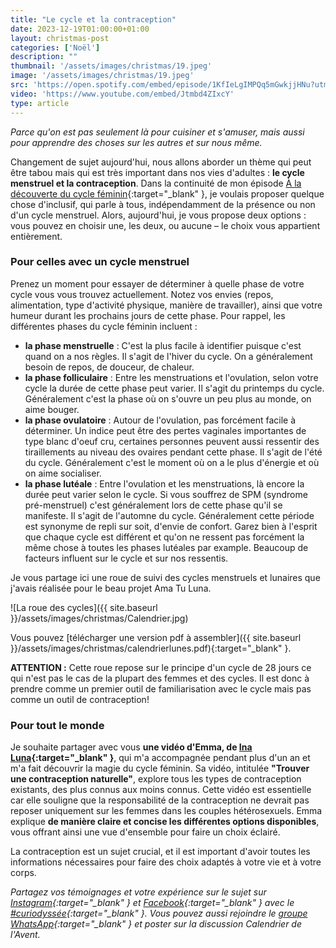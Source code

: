 ```yaml
---
title: "Le cycle et la contraception"
date: 2023-12-19T01:00:00+01:00
layout: christmas-post
categories: ['Noël']
description: ""
thumbnail: '/assets/images/christmas/19.jpeg'
image: '/assets/images/christmas/19.jpeg'
src: 'https://open.spotify.com/embed/episode/1KfIeLgIMPQq5mGwkjjHNu?utm_source=generator'
video: 'https://www.youtube.com/embed/Jtmbd4ZIxcY'
type: article
---
```


_Parce qu'on est pas seulement là pour cuisiner et s'amuser, mais aussi pour apprendre des choses sur les autres et sur nous même._ 

Changement de sujet aujourd'hui, nous allons aborder un thème qui peut être tabou mais qui est très important dans nos vies d'adultes : **le cycle menstruel et la contraception**. Dans la continuité de mon épisode [À la découverte du cycle féminin](https://open.spotify.com/episode/1KfIeLgIMPQq5mGwkjjHNu?si=c97b8489581146bd){:target="\_blank" }, je voulais proposer quelque chose d'inclusif, qui parle à tous, indépendamment de la présence ou non d'un cycle menstruel. Alors, aujourd'hui, je vous propose deux options : vous pouvez en choisir une, les deux, ou aucune – le choix vous appartient entièrement.

### Pour celles avec un cycle menstruel
Prenez un moment pour essayer de déterminer à quelle phase de votre cycle vous vous trouvez actuellement. Notez vos envies (repos, alimentation, type d'activité physique, manière de travailler), ainsi que votre humeur durant les prochains jours de cette phase. Pour rappel, les différentes phases du cycle féminin incluent :
- **la phase menstruelle** : C'est la plus facile à identifier puisque c'est quand on a nos règles. Il s'agit de l'hiver du cycle. On a généralement besoin de repos, de douceur, de chaleur. 
- **la phase folliculaire** : Entre les menstruations et l'ovulation, selon votre cycle la durée de cette phase peut varier. Il s'agit du printemps du cycle. Généralement c'est la phase où on s'ouvre un peu plus au monde, on aime bouger.
- **la phase ovulatoire** : Autour de l'ovulation, pas forcément facile à déterminer. Un indice peut être des pertes vaginales importantes de type blanc d'oeuf cru, certaines personnes peuvent aussi ressentir des tiraillements au niveau des ovaires pendant cette phase. Il s'agit de l'été du cycle. Généralement c'est le moment où on a le plus d'énergie et où on aime socialiser.
- **la phase lutéale** : Entre l'ovulation et les menstruations, là encore la durée peut varier selon le cycle. Si vous souffrez de SPM (syndrome pré-menstruel) c'est généralement lors de cette phase qu'il se manifeste. Il s'agit de l'automne du cycle. Généralement cette période est synonyme de repli sur soit, d'envie de confort. 
Garez bien à l'esprit que chaque cycle est différent et qu'on ne ressent pas forcément la même chose à toutes les phases lutéales par example. Beaucoup de facteurs influent sur le cycle et sur nos ressentis.

Je vous partage ici une roue de suivi des cycles menstruels et lunaires que j'avais réalisée pour le beau projet Ama Tu Luna. 

![La roue des cycles]({{ site.baseurl }}/assets/images/christmas/Calendrier.jpg)

Vous pouvez [télécharger une version pdf à assembler]({{ site.baseurl }}/assets/images/christmas/calendrierlunes.pdf){:target="\_blank" }.

**ATTENTION :** Cette roue repose sur le principe d'un cycle de 28 jours ce qui n'est pas le cas de la plupart des femmes et des cycles. Il est donc à prendre comme un premier outil de familiarisation avec le cycle mais pas comme un outil de contraception!



### Pour tout le monde
Je souhaite partager avec vous **une vidéo d'Emma, de [Ina Luna](https://inaluna.com/){:target="\_blank" }**, qui m'a accompagnée pendant plus d'un an et m'a fait découvrir la magie du cycle féminin. Sa vidéo, intitulée **"Trouver une contraception naturelle"**, explore tous les types de contraception existants, des plus connus aux moins connus. Cette vidéo est essentielle car elle souligne que la responsabilité de la contraception ne devrait pas reposer uniquement sur les femmes dans les couples hétérosexuels. Emma explique **de manière claire et concise les différentes options disponibles**, vous offrant ainsi une vue d'ensemble pour faire un choix éclairé.

La contraception est un sujet crucial, et il est important d'avoir toutes les informations nécessaires pour faire des choix adaptés à votre vie et à votre corps.

_Partagez vos témoignages et votre expérience sur le sujet sur [Instagram](https://www.instagram.com/curiodyssee/){:target="\_blank" } et [Facebook](https://www.facebook.com/profile.php?id=100095299300100){:target="\_blank" } avec le [#curiodyssée](https://www.instagram.com/explore/tags/curiodyss%C3%A9e/){:target="\_blank" }. Vous pouvez aussi rejoindre le [groupe WhatsApp](https://chat.whatsapp.com/DpoZEthNJNf3GVLHsyHiG5){:target="\_blank" } et poster sur la discussion Calendrier de l'Avent._

